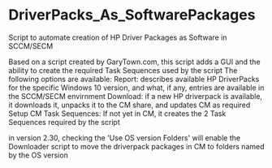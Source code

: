# DriverPacks_As_SoftwarePackages
Script to automate creation of HP Driver Packages as Software in SCCM/SECM 

Based on a script created by GaryTown.com, this script adds a GUI and the ability to create the required Task Sequences used by the script
The following options are available:
  Report: describes available HP DriverPacks for the specific Windows 10 version, and what, if any, entries are available in the SCCM/SECM envirnment
  Download: if a new HP driverpack is available, it downloads it, unpacks it to the CM share, and updates CM as required
  Setup CM Task Sequences: If not yet in CM, it creates the 2 Task Sequences required by the script

in version 2.30, checking the 'Use OS version Folders' will enable the Downloader script to move the driverpack packages in CM to folders named by the OS version
